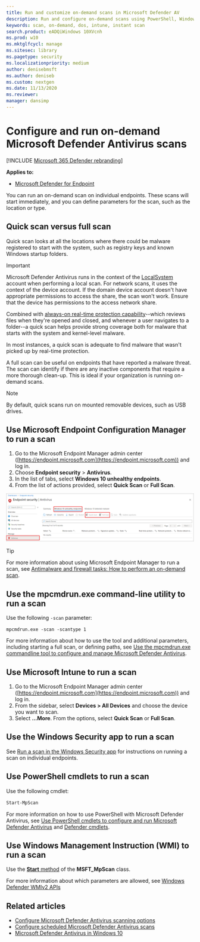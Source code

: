 ```yaml
---
title: Run and customize on-demand scans in Microsoft Defender AV
description: Run and configure on-demand scans using PowerShell, Windows Management Instrumentation, or individually on endpoints with the Windows Security app
keywords: scan, on-demand, dos, intune, instant scan
search.product: eADQiWindows 10XVcnh
ms.prod: w10
ms.mktglfcycl: manage
ms.sitesec: library
ms.pagetype: security
ms.localizationpriority: medium
author: denisebmsft
ms.author: deniseb
ms.custom: nextgen
ms.date: 11/13/2020
ms.reviewer: 
manager: dansimp
---
```


# Configure and run on-demand Microsoft Defender Antivirus scans

[!INCLUDE [Microsoft 365 Defender rebranding](../../includes/microsoft-defender.md)]

**Applies to:**

- [Microsoft Defender for Endpoint](https://go.microsoft.com/fwlink/p/?linkid=2146631)

You can run an on-demand scan on individual endpoints. These scans will start immediately, and you can define parameters for the scan, such as the location or type.

## Quick scan versus full scan

Quick scan looks at all the locations where there could be malware registered to start with the system, such as registry keys and known Windows startup folders.

> [!IMPORTANT]
> Microsoft Defender Antivirus runs in the context of the [LocalSystem](https://docs.microsoft.com/windows/win32/services/localsystem-account) account when performing a local scan. For network scans, it uses the context of the device account. If the domain device account doesn't have appropriate permissions to access the share, the scan won't work. Ensure that the device has permissions to the access network share.

Combined with [always-on real-time protection capability](configure-real-time-protection-microsoft-defender-antivirus.md)--which reviews files when they're opened and closed, and whenever a user navigates to a folder--a quick scan helps provide strong coverage both for malware that starts with the system and kernel-level malware.  

In most instances, a quick scan is adequate to find malware that wasn't picked up by real-time protection.

A full scan can be useful on endpoints that have reported a malware threat. The scan can identify if there are any inactive components that require a more thorough clean-up. This is  ideal if your organization is running on-demand scans.

> [!NOTE]
> By default, quick scans run on mounted removable devices, such as USB drives.

## Use Microsoft Endpoint Configuration Manager to run a scan

1. Go to the Microsoft Endpoint Manager admin center ([https://endpoint.microsoft.com](https://endpoint.microsoft.com)) and log in.
2. Choose **Endpoint security** > **Antivirus**.
3. In the list of tabs, select **Windows 10 unhealthy endpoints**.
4. From the list of actions provided, select **Quick Scan** or **Full Scan**.

[ ![IMAGE](images/mem-antivirus-scan-on-demand.png) ](images/mem-antivirus-scan-on-demand.png#lightbox)

> [!TIP]
> For more information about using Microsoft Endpoint Manager to run a scan, see [Antimalware and firewall tasks: How to perform an on-demand scan](https://docs.microsoft.com/configmgr/protect/deploy-use/endpoint-antimalware-firewall#how-to-perform-an-on-demand-scan-of-computers).

## Use the mpcmdrun.exe command-line utility to run a scan

Use the following `-scan` parameter:

```console
mpcmdrun.exe -scan -scantype 1
```

For more information about how to use the tool and additional parameters, including starting a full scan, or defining paths, see [Use the mpcmdrun.exe commandline tool to configure and manage Microsoft Defender Antivirus](command-line-arguments-microsoft-defender-antivirus.md).

## Use Microsoft Intune to run a scan

1. Go to the Microsoft Endpoint Manager admin center ([https://endpoint.microsoft.com](https://endpoint.microsoft.com)) and log in.
2. From the sidebar, select **Devices > All Devices** and choose the device you want to scan.
3. Select **...More**. From the options, select **Quick Scan** or **Full Scan**.

## Use the Windows Security app to run a scan

See [Run a scan in the Windows Security app](microsoft-defender-security-center-antivirus.md#scan) for instructions on running a scan on individual endpoints.

## Use PowerShell cmdlets to run a scan

Use the following cmdlet:

```PowerShell
Start-MpScan
```

For more information on how to use PowerShell with Microsoft Defender Antivirus, see [Use PowerShell cmdlets to configure and run Microsoft Defender Antivirus](use-powershell-cmdlets-microsoft-defender-antivirus.md) and [Defender cmdlets](https://technet.microsoft.com/itpro/powershell/windows/defender/index).

## Use Windows Management Instruction (WMI) to run a scan

Use the [**Start** method](https://docs.microsoft.com/previous-versions/windows/desktop/defender/start-msft-mpscan) of the **MSFT_MpScan** class.

For more information about which parameters are allowed, see [Windows Defender WMIv2 APIs](https://msdn.microsoft.com/library/dn439477(v=vs.85).aspx)

## Related articles

- [Configure Microsoft Defender Antivirus scanning options](configure-advanced-scan-types-microsoft-defender-antivirus.md)
- [Configure scheduled Microsoft Defender Antivirus scans](scheduled-catch-up-scans-microsoft-defender-antivirus.md)
- [Microsoft Defender Antivirus in Windows 10](microsoft-defender-antivirus-in-windows-10.md)
